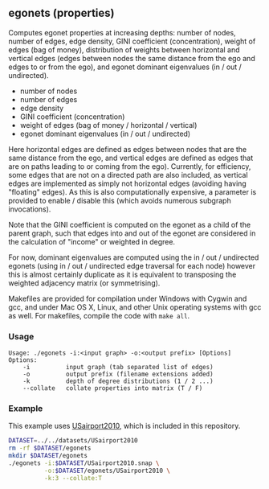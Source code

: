 egonets (properties)
--------------------

Computes egonet properties at increasing depths: number of nodes, number
of edges, edge density, GINI coefficient (concentration), weight of edges
(bag of money), distribution of weights between horizontal and vertical
edges (edges between nodes the same distance from the ego and edges to or
from the ego), and egonet dominant eigenvalues (in / out / undirected).

  - number of nodes
  - number of edges
  - edge density
  - GINI coefficient (concentration)
  - weight of edges (bag of money / horizontal / vertical)
  - egonet dominant eigenvalues (in / out / undirected)

Here horizontal edges are defined as edges between nodes that are the same
distance from the ego, and vertical edges are defined as edges that are on
paths leading to or coming from the ego). Currently, for efficiency, some
edges that are not on a directed path are also included, as vertical edges
are implemented as simply not horizontal edges (avoiding having "floating"
edges). As this is also computationally expensive, a parameter is provided
to enable / disable this (which avoids numerous subgraph invocations).

Note that the GINI coefficient is computed on the egonet as a child of the
parent graph, such that edges into and out of the egonet are considered in
the calculation of "income" or weighted in degree.

For now, dominant eigenvalues are computed using the in / out / undirected
egonets (using in / out / undirected edge traversal for each node) however
this is almost certainly duplicate as it is equivalent to transposing the
weighted adjacency matrix (or symmetrising).

Makefiles are provided for compilation under Windows with Cygwin and gcc,
and under Mac OS X, Linux, and other Unix operating systems with gcc as
well. For makefiles, compile the code with `make all`.

### Usage ###

```
Usage: ./egonets -i:<input graph> -o:<output prefix> [Options]
Options:
    -i          input graph (tab separated list of edges)
    -o          output prefix (filename extensions added)
    -k          depth of degree distributions (1 / 2 ...)
    --collate   collate properties into matrix (T / F)
```

### Example ###

This example uses [USairport2010](/contrib/yins-enas/datasets/USairport2010),
which is included in this repository. 

```bash
DATASET=../../datasets/USairport2010
rm -rf $DATASET/egonets
mkdir $DATASET/egonets
./egonets -i:$DATASET/USairport2010.snap \
          -o:$DATASET/egonets/USairport2010 \
          -k:3 --collate:T
```